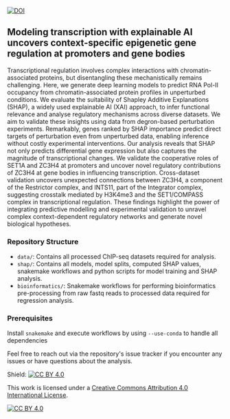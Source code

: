 [![DOI](https://img.shields.io/badge/bioR%CF%87iv%20DOI-10.1101%2F2025.01.30.635704%20-BC2635)](https://doi.org/10.1101/2025.01.30.635704)

## Modeling transcription with explainable AI uncovers context-specific epigenetic gene regulation at promoters and gene bodies

Transcriptional regulation involves complex interactions with chromatin-associated proteins, but disentangling these mechanistically remains challenging. Here, we generate deep learning models to predict RNA Pol-II occupancy from chromatin-associated protein profiles in unperturbed conditions. We evaluate the suitability of Shapley Additive Explanations (SHAP), a widely used explainable AI (XAI) approach, to infer functional relevance and analyse regulatory mechanisms across diverse datasets. We aim to validate these insights using data from degron-based perturbation experiments. Remarkably, genes ranked by SHAP importance predict direct targets of perturbation even from unperturbed data, enabling inference without costly experimental interventions. Our analysis reveals that SHAP not only predicts differential gene expression but also captures the magnitude of transcriptional changes. We validate the cooperative roles of SET1A and ZC3H4 at promoters and uncover novel regulatory contributions of ZC3H4 at gene bodies in influencing transcription. Cross-dataset validation uncovers unexpected connections between ZC3H4, a component of the Restrictor complex, and INTS11, part of the Integrator complex, suggesting crosstalk mediated by H3K4me3 and the SET1/COMPASS complex in transcriptional regulation. These findings highlight the power of integrating predictive modelling and experimental validation to unravel complex context-dependent regulatory networks and generate novel biological hypotheses.

### Repository Structure

- `data/`: Contains all processed ChIP-seq datasets required for analysis.
- `shap/`: Contains all models, model splits, computed SHAP values, snakemake workflows and python scripts for model training and SHAP analysis.
- `bioinformatics/`: Snakemake workflows for performing bioinformatics pre-processing from raw fastq reads to processed data required for regression analysis.

### Prerequisites

Install `snakemake` and execute workflows by using `--use-conda` to handle all dependencies

Feel free to reach out via the repository's issue tracker if you encounter any issues or have questions about the analysis.

Shield: [![CC BY 4.0][cc-by-shield]][cc-by]

This work is licensed under a
[Creative Commons Attribution 4.0 International License][cc-by].

[![CC BY 4.0][cc-by-image]][cc-by]

[cc-by]: http://creativecommons.org/licenses/by/4.0/
[cc-by-image]: https://i.creativecommons.org/l/by/4.0/88x31.png
[cc-by-shield]: https://img.shields.io/badge/License-CC%20BY%204.0-lightgrey.svg

